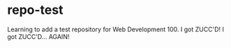 # repo-test
Learning to add a test repository for Web Development 100.
I got ZUCC'D!
I got ZUCC'D... AGAIN!